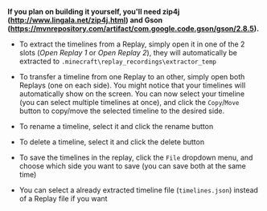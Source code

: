 **If you plan on building it yourself, you'll need zip4j (http://www.lingala.net/zip4j.html) and Gson (https://mvnrepository.com/artifact/com.google.code.gson/gson/2.8.5).**

* To extract the timelines from a Replay, simply open it in one of the 2 slots (*Open Replay 1* or *Open Replay 2*), they will automatically be extracted to `.minecraft\replay_recordings\extractor_temp`

* To transfer a timeline from one Replay to an other, simply open both Replays (one on each side). You might notice that your timelines will automatically show on the screen. You can now select your timeline (you can select multiple timelines at once), and click the `Copy`/`Move` button to copy/move the selected timeline to the desired side.

* To rename a timeline, select it and click the rename button

* To delete a timeline, select it and click the delete button

* To save the timelines in the replay, click the `File` dropdown menu, and choose which side you want to save (you can save both at the same time)

* You can select a already extracted timeline file (`timelines.json`) instead of a Replay file if you want
